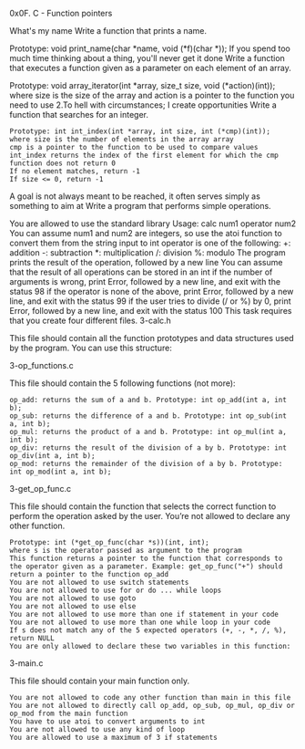 0x0F. C - Function pointers

What's my name Write a function that prints a name.

 Prototype: void print_name(char *name, void (*f)(char *));
If you spend too much time thinking about a thing, you'll never get it done Write a function that executes a function given as a parameter on each element of an array.

 Prototype: void array_iterator(int *array, size_t size, void (*action)(int));
 where size is the size of the array
 and action is a pointer to the function you need to use
2.To hell with circumstances; I create opportunities Write a function that searches for an integer.

    Prototype: int int_index(int *array, int size, int (*cmp)(int));
    where size is the number of elements in the array array
    cmp is a pointer to the function to be used to compare values
    int_index returns the index of the first element for which the cmp function does not return 0
    If no element matches, return -1
    If size <= 0, return -1
A goal is not always meant to be reached, it often serves simply as something to aim at Write a program that performs simple operations.

 You are allowed to use the standard library
 Usage: calc num1 operator num2
 You can assume num1 and num2 are integers, so use the atoi function to convert them from the string input to int
 operator is one of the following:
 +: addition
 -: subtraction
 *: multiplication
 /: division
 %: modulo
 The program prints the result of the operation, followed by a new line
 You can assume that the result of all operations can be stored in an int
 if the number of arguments is wrong, print Error, followed by a new line, and exit with the status 98
 if the operator is none of the above, print Error, followed by a new line, and exit with the status 99
 if the user tries to divide (/ or %) by 0, print Error, followed by a new line, and exit with the status 100
 This task requires that you create four different files.
3-calc.h

This file should contain all the function prototypes and data structures used by the program. You can use this structure:

3-op_functions.c

This file should contain the 5 following functions (not more):

    op_add: returns the sum of a and b. Prototype: int op_add(int a, int b);
    op_sub: returns the difference of a and b. Prototype: int op_sub(int a, int b);
    op_mul: returns the product of a and b. Prototype: int op_mul(int a, int b);
    op_div: returns the result of the division of a by b. Prototype: int op_div(int a, int b);
    op_mod: returns the remainder of the division of a by b. Prototype: int op_mod(int a, int b);
3-get_op_func.c

This file should contain the function that selects the correct function to perform the operation asked by the user. You’re not allowed to declare any other function.

    Prototype: int (*get_op_func(char *s))(int, int);
    where s is the operator passed as argument to the program
    This function returns a pointer to the function that corresponds to the operator given as a parameter. Example: get_op_func("+") should return a pointer to the function op_add
    You are not allowed to use switch statements
    You are not allowed to use for or do ... while loops
    You are not allowed to use goto
    You are not allowed to use else
    You are not allowed to use more than one if statement in your code
    You are not allowed to use more than one while loop in your code
    If s does not match any of the 5 expected operators (+, -, *, /, %), return NULL
    You are only allowed to declare these two variables in this function:
3-main.c

This file should contain your main function only.

    You are not allowed to code any other function than main in this file
    You are not allowed to directly call op_add, op_sub, op_mul, op_div or op_mod from the main function
    You have to use atoi to convert arguments to int
    You are not allowed to use any kind of loop
    You are allowed to use a maximum of 3 if statements
    